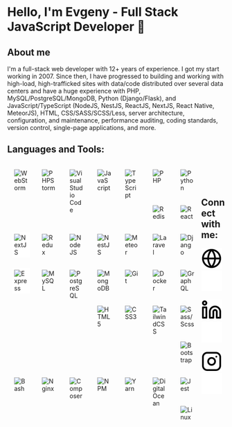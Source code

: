 # Hello, I'm Evgeny - Full Stack JavaScript Developer 👋

## About me

I'm a full-stack web developer with 12+ years of experience. I got my start working in 2007. Since then, I have progressed to building and working with high-load, high-trafficked sites with data/code distributed over several data centers and have a huge experience with PHP, MySQL/PostgreSQL/MongoDB, Python (Django/Flask), and JavaScript/TypeScript (NodeJS, NestJS, ReactJS, NextJS, React Native, MeteorJS), HTML, CSS/SASS/SCSS/Less, server architecture, configuration, and maintenance, performance auditing, coding standards, version control, single-page applications, and more.

## Languages and Tools:

<img align="left" alt="WebStorm" width="32px" src="https://cdn.jsdelivr.net/gh/devicons/devicon/icons/webstorm/webstorm-original.svg" style="margin:12px; padding: 4px;" />
<img align="left" alt="PHPStorm" width="32px" src="https://cdn.jsdelivr.net/gh/devicons/devicon/icons/phpstorm/phpstorm-plain-wordmark.svg" style="margin:12px; padding: 4px;" />
<img align="left" alt="Visual Studio Code" width="32px" src="https://cdn.jsdelivr.net/gh/devicons/devicon/icons/vscode/vscode-original.svg" style="margin:12px; padding: 4px;" />
<img align="left" alt="JavaScript" width="32px" src="https://cdn.jsdelivr.net/gh/devicons/devicon/icons/javascript/javascript-original.svg" style="margin:12px; padding: 4px;" />
<img align="left" alt="TypeScript" width="32px" src="https://cdn.jsdelivr.net/gh/devicons/devicon/icons/typescript/typescript-original.svg" style="margin:12px; padding: 4px;" />
<img align="left" alt="PHP" width="32px" src="https://cdn.jsdelivr.net/gh/devicons/devicon/icons/php/php-plain.svg" style="margin:12px; padding: 4px;" />
<img align="left" alt="Python" width="32px" src="https://cdn.jsdelivr.net/gh/devicons/devicon/icons/python/python-original.svg" style="margin:12px; padding: 4px;" />
<img align="left" alt="Redis" width="32px" src="https://cdn.jsdelivr.net/gh/devicons/devicon/icons/redis/redis-plain-wordmark.svg" style="margin:12px; padding: 4px;" />
<img align="left" alt="React" width="32px" src="https://cdn.jsdelivr.net/gh/devicons/devicon/icons/react/react-original.svg" style="margin:12px; padding: 4px;" />
<img align="left" alt="NextJS" width="32px" src="https://cdn.jsdelivr.net/gh/devicons/devicon/icons/nextjs/nextjs-original.svg" style="margin:12px; padding: 4px; background: #FFF;" />
<img align="left" alt="Redux" width="32px" src="https://cdn.jsdelivr.net/gh/devicons/devicon/icons/redux/redux-original.svg" style="margin:12px; padding: 4px;" />
<img align="left" alt="NodeJS" width="32px" src="https://cdn.jsdelivr.net/gh/devicons/devicon/icons/nodejs/nodejs-original.svg" style="margin:12px; padding: 4px;" />
<img align="left" alt="NestJS" width="32px" src="https://cdn.jsdelivr.net/gh/devicons/devicon/icons/nestjs/nestjs-plain.svg" style="margin:12px; padding: 4px;" />
<img align="left" alt="Meteor" width="32px" src="https://cdn.jsdelivr.net/gh/devicons/devicon/icons/meteor/meteor-original.svg" style="margin:12px; padding: 4px;" />
<img align="left" alt="Laravel" width="32px" src="https://cdn.jsdelivr.net/gh/devicons/devicon/icons/laravel/laravel-plain.svg" style="margin:12px; padding: 4px;" />
<img align="left" alt="Django" width="32px" src="https://cdn.jsdelivr.net/gh/devicons/devicon/icons/django/django-original.svg" style="margin:12px; padding: 4px;" />
<img align="left" alt="Express" width="32px" src="https://cdn.jsdelivr.net/gh/devicons/devicon/icons/express/express-original.svg" style="margin:12px; padding: 4px; background: #FFF;" />
<img align="left" alt="MySQL" width="32px" src="https://cdn.jsdelivr.net/gh/devicons/devicon/icons/mysql/mysql-original-wordmark.svg" style="margin:12px; padding: 4px;" />
<img align="left" alt="PostgreSQL" width="32px" src="https://cdn.jsdelivr.net/gh/devicons/devicon/icons/postgresql/postgresql-original.svg" style="margin:12px; padding: 4px;" />
<img align="left" alt="MongoDB" width="32px" src="https://cdn.jsdelivr.net/gh/devicons/devicon/icons/mongodb/mongodb-original-wordmark.svg" style="margin:12px; padding: 4px;" />
<img align="left" alt="Git" width="32px" src="https://cdn.jsdelivr.net/gh/devicons/devicon/icons/git/git-original.svg" style="margin:12px; padding: 4px;" />
<img align="left" alt="Docker" width="32px" src="https://cdn.jsdelivr.net/gh/devicons/devicon/icons/docker/docker-plain-wordmark.svg" style="margin:12px; padding: 4px;" />
<img align="left" alt="GraphQL" width="32px" src="https://cdn.jsdelivr.net/gh/devicons/devicon/icons/graphql/graphql-plain-wordmark.svg" style="margin:12px; padding: 4px;" />
<img align="left" alt="HTML5" width="32px" src="https://cdn.jsdelivr.net/gh/devicons/devicon/icons/html5/html5-plain.svg" style="margin:12px; padding: 4px;" />
<img align="left" alt="CSS3" width="32px" src="https://cdn.jsdelivr.net/gh/devicons/devicon/icons/css3/css3-plain.svg" style="margin:12px; padding: 4px;" />
<img align="left" alt="TailwindCSS" width="32px" src="https://cdn.jsdelivr.net/gh/devicons/devicon/icons/tailwindcss/tailwindcss-plain.svg" style="margin:12px; padding: 4px;" />
<img align="left" alt="Sass/Scss" width="32px" src="https://cdn.jsdelivr.net/gh/devicons/devicon/icons/sass/sass-original.svg" style="margin:12px; padding: 4px;" />
<img align="left" alt="Bootstrap" width="32px" src="https://cdn.jsdelivr.net/gh/devicons/devicon/icons/bootstrap/bootstrap-original.svg" style="margin:12px; padding: 4px;" />
<img align="left" alt="Bash" width="32px" src="https://cdn.jsdelivr.net/gh/devicons/devicon/icons/bash/bash-original.svg" style="margin:12px; padding: 4px;" />
<img align="left" alt="Nginx" width="32px" src="https://cdn.jsdelivr.net/gh/devicons/devicon/icons/nginx/nginx-original.svg" style="margin:12px; padding: 4px;" />
<img align="left" alt="Composer" width="32px" src="https://cdn.jsdelivr.net/gh/devicons/devicon/icons/composer/composer-original.svg" style="margin:12px; padding: 4px;" />
<img align="left" alt="NPM" width="32px" src="https://cdn.jsdelivr.net/gh/devicons/devicon/icons/npm/npm-original-wordmark.svg" style="margin:12px; padding: 4px;" />
<img align="left" alt="Yarn" width="32px" src="https://cdn.jsdelivr.net/gh/devicons/devicon/icons/yarn/yarn-original.svg" style="margin:12px; padding: 4px;" />
<img align="left" alt="DigitalOcean" width="32px" src="https://cdn.jsdelivr.net/gh/devicons/devicon/icons/digitalocean/digitalocean-original.svg" style="margin:12px; padding: 4px;" />
<img align="left" alt="Jest" width="32px" src="https://cdn.jsdelivr.net/gh/devicons/devicon/icons/jest/jest-plain.svg" style="margin:12px; padding: 4px;" />
<img align="left" alt="Linux" width="32px" src="https://cdn.jsdelivr.net/gh/devicons/devicon/icons/linux/linux-original.svg" style="margin:12px; padding: 4px;" />

<br />
<br />
<br />

## Connect with me:

[![website](./img/globe-light.svg)](https://tradiry.com#gh-light-mode-only)
[![website](./img/globe-dark.svg)](https://tradiry.com#gh-dark-mode-only)
&nbsp;&nbsp;
[![website](./img/linkedin-light.svg)](https://www.linkedin.com/in/etulikov#gh-light-mode-only)
[![website](./img/linkedin-dark.svg)](https://www.linkedin.com/in/etulikov#gh-dark-mode-only)
&nbsp;&nbsp;
[![website](./img/instagram-light.svg)](https://www.instagram.com/evgenytulikov/#gh-light-mode-only)
[![website](./img/instagram-dark.svg)](https://www.instagram.com/evgenytulikov/#gh-dark-mode-only)
